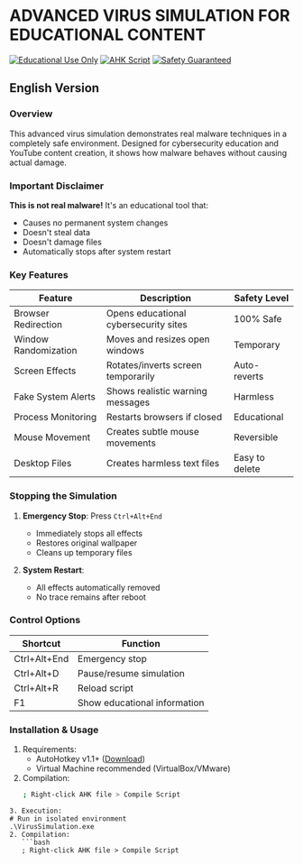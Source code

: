 # ADVANCED VIRUS SIMULATION FOR EDUCATIONAL CONTENT

[![Educational Use Only](https://img.shields.io/badge/Educational-Use%20Only-blue.svg)](#)
[![AHK Script](https://img.shields.io/badge/AutoHotkey-v1.1-green.svg)](#)
[![Safety Guaranteed](https://img.shields.io/badge/Safety-Guaranteed-brightgreen.svg)](#)

## English Version

###  Overview
This advanced virus simulation demonstrates real malware techniques in a completely safe environment. Designed for cybersecurity education and YouTube content creation, it shows how malware behaves without causing actual damage.

###  Important Disclaimer
**This is not real malware!** It's an educational tool that:
- Causes no permanent system changes
- Doesn't steal data
- Doesn't damage files
- Automatically stops after system restart

###  Key Features
| Feature | Description | Safety Level |
|---------|-------------|--------------|
| Browser Redirection | Opens educational cybersecurity sites | 100% Safe |
| Window Randomization | Moves and resizes open windows | Temporary |
| Screen Effects | Rotates/inverts screen temporarily | Auto-reverts |
| Fake System Alerts | Shows realistic warning messages | Harmless |
| Process Monitoring | Restarts browsers if closed | Educational |
| Mouse Movement | Creates subtle mouse movements | Reversible |
| Desktop Files | Creates harmless text files | Easy to delete |

###  Stopping the Simulation
1. **Emergency Stop**: Press `Ctrl+Alt+End`
   - Immediately stops all effects
   - Restores original wallpaper
   - Cleans up temporary files
   
2. **System Restart**: 
   - All effects automatically removed
   - No trace remains after reboot

###  Control Options
| Shortcut | Function |
|----------|----------|
| Ctrl+Alt+End | Emergency stop |
| Ctrl+Alt+D | Pause/resume simulation |
| Ctrl+Alt+R | Reload script |
| F1 | Show educational information |

###  Installation & Usage
1. Requirements:
   - AutoHotkey v1.1+ ([Download](https://www.autohotkey.com/))
   - Virtual Machine recommended (VirtualBox/VMware)
2. Compilation:
   ```bash
   ; Right-click AHK file > Compile Script
```
3. Execution:
# Run in isolated environment
.\VirusSimulation.exe
2. Compilation:
   ```bash
   ; Right-click AHK file > Compile Script
